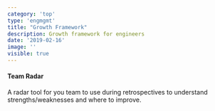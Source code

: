 ```yaml
---
category: 'top'
type: 'engmgmt'
title: "Growth Framework"
description: Growth framework for engineers
date: '2019-02-16'
image: ''
visible: true
---
```


#### Team Radar

A radar tool for you team to use during retrospectives to understand strengths/weaknesses and where to improve.